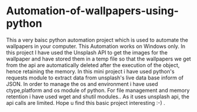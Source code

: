 # Automation-of-wallpapers-using-python

This a very baisc python automation project which is used to automate the wallpapers in your computer. This Automation works on Windows only. In this project I have used the Unsplash API to get the images for the wallpaper and have stored them in a temp file so that the wallpapers we get from the api are automatically deleted after the execution of the object, hence retaining the memory. In this mini project i have used python's requests module to extract data from unsplash's live data base inform of JSON. In order to manage the os and environment  i have used ctype,platform and os module of python. For file management and memory retention i have used wget and shutil modules.. As it uses unsplash api, the api calls are limited. Hope u find this basic project interesting :-) .
